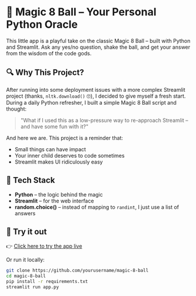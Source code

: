 # 🎱 Magic 8 Ball – Your Personal Python Oracle

This little app is a playful take on the classic Magic 8 Ball – built with Python and Streamlit. Ask any yes/no question, shake the ball, and get your answer from the wisdom of the code gods.

## 🔍 Why This Project?

After running into some deployment issues with a more complex Streamlit project (thanks, `nltk.download()` 🙄), I decided to give myself a fresh start. During a daily Python refresher, I built a simple Magic 8 Ball script and thought:

> "What if I used this as a low-pressure way to re-approach Streamlit – and have some fun with it?"

And here we are. This project is a reminder that:

- Small things can have impact
- Your inner child deserves to code sometimes
- Streamlit makes UI ridiculously easy

## 🧠 Tech Stack

- **Python** – the logic behind the magic
- **Streamlit** – for the web interface
- **random.choice()** – instead of mapping to `randint`, I just use a list of answers

## 🚀 Try it out

👉 [Click here to try the app live](https://your-app-url.streamlit.app)  

Or run it locally:

```bash
git clone https://github.com/yourusername/magic-8-ball
cd magic-8-ball
pip install -r requirements.txt
streamlit run app.py